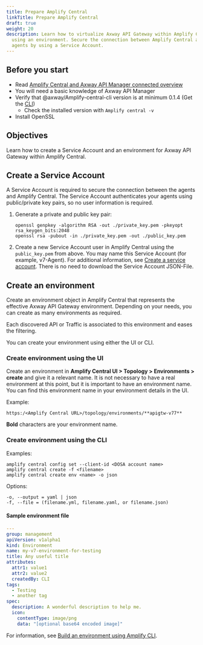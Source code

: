 ```yaml
---
title: Prepare Amplify Central
linkTitle: Prepare Amplify Central
draft: true
weight: 20
description: Learn how to virtualize Axway API Gateway within Amplify Central by
  using an environment. Secure the connection between Amplify Central and the
  agents by using a Service Account.
---
```


## Before you start

* Read [Amplify Central and Axway API Manager connected overview](/docs/central/connect-api-manager/)
* You will need a basic knowledge of Axway API Manager
* Verify that @axway/Amplify-central-cli version is at minimum 0.1.4 (Get the [CLI](/docs/central/cli_central/cli_install/))
    * Check the installed version with `Amplify central -v`
* Install OpenSSL

## Objectives

Learn how to create a Service Account and an environment for Axway API Gateway within Amplify Central.

## Create a Service Account

A Service Account is required to secure the connection between the agents and Amplify Central. The Service Account authenticates your agents using public/private key pairs, so no user information is required.

1. Generate a private and public key pair:

    ```
    openssl genpkey -algorithm RSA -out ./private_key.pem -pkeyopt rsa_keygen_bits:2048
    openssl rsa -pubout -in ./private_key.pem -out ./public_key.pem
    ```

2. Create a new Service Account user in Amplify Central using the `public_key.pem` from above. You may name this Service Account (for example, v7-Agent). For additional information, see [Create a service account](/docs/central/cli_central/cli_install/#create-a-service-account). There is no need to download the Service Account JSON-File.

## Create an environment

Create an environment object in Amplify Central that represents the effective Axway API Gateway environment. Depending on your needs, you can create as many environments as required.

Each discovered API or Traffic is associated to this environment and eases the filtering.

You can create your environment using either the UI or CLI.

### Create environment using the UI

Create an environment in **Amplify Central UI > Topology > Environments > create** and give it a relevant name. It is not necessary to have a real environment at this point, but it is important to have an environment name. You can find this environment name in your environment details in the UI.

Example:

```
https:/<Amplify Central URL>/topology/environments/**apigtw-v77**
```

**Bold** characters are your environment name.

### Create environment using the CLI

Examples:

```
amplify central config set --client-id <DOSA account name>
amplify central create -f <filename>
amplify central create env <name> -o json
```

Options:

```
-o, --output = yaml | json
-f, --file = (filename.yml, filename.yaml, or filename.json)
```

#### Sample environment file

```yaml
---
group: management
apiVersion: v1alpha1
kind: Environment
name: my-v7-environment-for-testing
title: Any useful title
attributes:
  attr1: value1
  attr2: value2
  createdBy: CLI
tags:
  - Testing
  - another tag
spec:
  description: A wonderful description to help me.
  icon:
    contentType: image/png
    data: "[optional base64 encoded image]"
```

For information, see [Build an environment using Amplify CLI](/docs/central/cli_central/cli_environments/).
